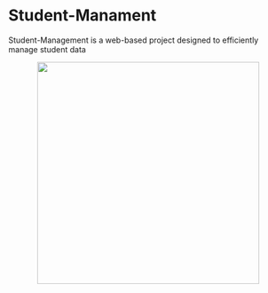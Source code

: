 # Student-Manament
Student-Management is a web-based project designed to efficiently manage student data

<p align="center">
  <a href="https://dotnet.microsoft.com" target="_blank">
    <img src="https://upload.wikimedia.org/wikipedia/commons/thumb/7/7d/Microsoft_.NET_logo.svg/456px-Microsoft_.NET_logo.svg.png" width="400">
  </a>
</p>

